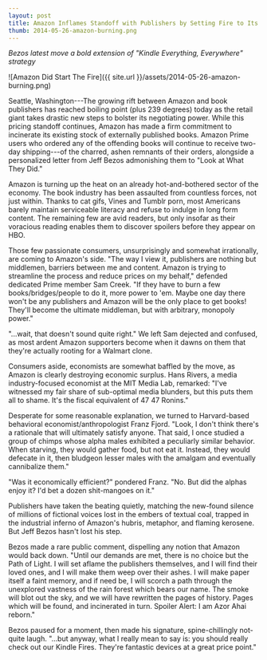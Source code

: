 ```yaml
---
layout: post
title: Amazon Inflames Standoff with Publishers by Setting Fire to Its Own Warehouses
thumb: 2014-05-26-amazon-burning.png
---
```


*Bezos latest move a bold extension of "Kindle Everything, Everywhere" strategy*

![Amazon Did Start The Fire]({{ site.url }}/assets/2014-05-26-amazon-burning.png)

Seattle, Washington---The growing rift between Amazon and book publishers has reached boiling point (plus 239 degrees) today as the retail giant takes drastic new steps to bolster its negotiating power. While this pricing standoff continues, Amazon has made a firm commitment to incinerate its existing stock of externally published books. Amazon Prime users who ordered any of the offending books will continue to receive two-day shipping---of the charred, ashen remnants of their orders, alongside a personalized letter from Jeff Bezos admonishing them to "Look at What They Did." 

Amazon is turning up the heat on an already hot-and-bothered sector of the economy. The book industry has been assaulted from countless forces, not just within. Thanks to cat gifs, Vines and Tumblr porn, most Americans barely maintain serviceable literacy and refuse to indulge in long form content. The remaining few are avid readers, but only insofar as their voracious reading enables them to discover spoilers before they appear on HBO.

Those few passionate consumers, unsurprisingly and somewhat irrationally, are coming to Amazon's side. "The way I view it, publishers are nothing but middlemen, barriers between me and content. Amazon is trying to streamline the process and reduce prices on my behalf," defended dedicated Prime member Sam Creek. "If they have to burn a few books/bridges/people to do it, more power to 'em. Maybe one day there won't be any publishers and Amazon will be the only place to get books! They'll become the ultimate middleman, but with arbitrary, monopoly power." 

"...wait, that doesn't sound quite right." We left Sam dejected and confused, as most ardent Amazon supporters become when it dawns on them that they're actually rooting for a Walmart clone.

Consumers aside, economists are somewhat baffled by the move, as Amazon is clearly destroying economic surplus. Hans Rivers, a media industry-focused economist at the MIT Media Lab, remarked: "I've witnessed my fair share of sub-optimal media blunders, but this puts them all to shame. It's the fiscal equivalent of 47 47 Ronins."

Desperate for some reasonable explanation, we turned to Harvard-based behavioral economist/anthropologist Franz Fjord. "Look, I don't think there's a rationale that will ultimately satisfy anyone. That said, I once studied a group of chimps whose alpha males exhibited a peculiarly similar behavior. When starving, they would gather food, but not eat it. Instead, they would defecate in it, then bludgeon lesser males with the amalgam and eventually cannibalize them."

"Was it economically efficient?" pondered Franz. "No. But did the alphas enjoy it? I'd bet a dozen shit-mangoes on it."

Publishers have taken the beating quietly, matching the new-found silence of millions of fictional voices lost in the embers of textual coal, trapped in the industrial inferno of Amazon's hubris, metaphor, and flaming kerosene. But Jeff Bezos hasn't lost his step.

Bezos made a rare public comment, dispelling any notion that Amazon would back down. "Until our demands are met, there is no choice but the Path of Light. I will set aflame the publishers themselves, and I will find their loved ones, and I will make them weep over their ashes. I will make paper itself a faint memory, and if need be, I  will scorch a path through the unexplored vastness of the rain forest which bears our name. The smoke will blot out the sky, and we will have rewritten the pages of history. Pages which will be found, and incinerated in turn. Spoiler Alert: I am Azor Ahai reborn."

Bezos paused for a moment, then made his signature, spine-chillingly not-quite laugh. "...but anyway, what I really mean to say is: you should really check out our Kindle Fires. They're fantastic devices at a great price point."
